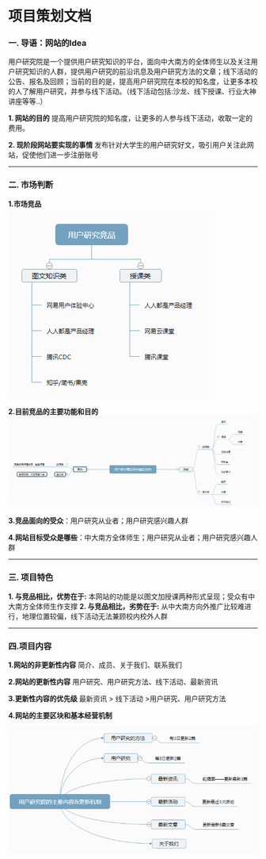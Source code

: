 # 项目策划文档

### 一. 导语：网站的Idea
用户研究院是一个提供用户研究知识的平台，面向中大南方的全体师生以及关注用户研究知识的人群，提供用户研究的前沿讯息及用户研究方法的文章；线下活动的公告、报名及回顾；当前的目的是，提高用户研究院在本校的知名度，让更多本校的人了解用户研究，并参与线下活动。（线下活动包括:沙龙、线下授课、行业大神讲座等等..）

**1. 网站的目的**
提高用户研究院的知名度，让更多的人参与线下活动，收取一定的费用。

**2. 现阶段网站要实现的事情**
发布针对大学生的用户研究好文，吸引用户关注此网站，促使他们进一步注册账号
***
### 二. 市场判断
**1.市场竞品**  
![竞品](https://github.com/KOUJII/website/blob/master/%E6%88%AA%E5%9B%BE/%E7%AB%9E%E5%93%81.png)

**2.目前竞品的主要功能和目的**  
![竞品](https://github.com/KOUJII/website/blob/master/%E6%88%AA%E5%9B%BE/%E5%8A%9F%E8%83%BD%E7%9B%AE%E7%9A%84.png)

**3.竞品面向的受众**：用户研究从业者；用户研究感兴趣人群

**4.网站目标受众是哪些**：中大南方全体师生；用户研究从业者；用户研究感兴趣人群
***
### 三. 项目特色
**1. 与竞品相比，优势在于:** 本网站的功能是以图文加授课两种形式呈现；受众有中大南方全体师生作支撑
**2. 与竞品相比，劣势在于:** 从中大南方向外推广比较难进行，地理位置较偏，线下活动无法兼顾校内校外人群
***
### 四.项目内容

**1.网站的非更新性内容**
简介、成员、关于我们、联系我们

**2.网站的更新性内容**
用户研究、用户研究方法、线下活动、最新资讯

**3.更新性内容的优先级**
最新资讯 > 线下活动 >用户研究、用户研究方法

**4.网站的主要区块和基本经营机制**  

![更新](https://github.com/KOUJII/website/blob/master/%E6%88%AA%E5%9B%BE/%E6%9B%B4%E6%96%B0%E6%9C%BA%E5%88%B6.png)











